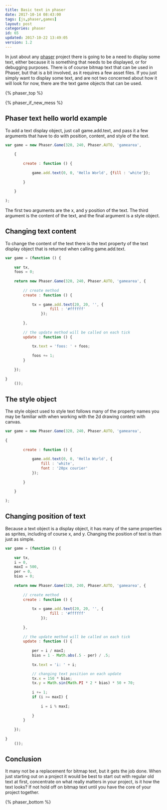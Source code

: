 ```yaml
---
title: Basic text in phaser
date: 2017-10-14 08:43:00
tags: [js,phaser,games]
layout: post
categories: phaser
id: 65
updated: 2017-10-22 13:49:05
version: 1.2
---
```


In just about any [phaser](http://phaser.io) project there is going to be a need to display some text, either because it is something that needs to be displayed, or for debugging purposes. There is of course bitmap text that can be used in Phaser, but that is a bit involved, as it requires a few asset files. If you just simply want to display some text, and are not two concerned about how it will look for now, there are the text game objects that can be used.

<!-- more -->

{% phaser_top %}

{% phaser_if_new_mess %}

## Phaser text hello world example

To add a text display object, just call game.add.text, and pass it a few arguments that have to do with position, content, and style of the text.

```js
var game = new Phaser.Game(320, 240, Phaser.AUTO, 'gamearea', 
 
    {
 
        create : function () {
 
            game.add.text(0, 0, 'Hello World', {fill : 'white'});
 
        }
 
    }
 
);
```

The first two arguments are the x, and y position of the text. The third argument is the content of the text, and the final argument is a style object.

## Changing text content

To change the content of the text there is the text property of the text display object that is returned when calling game.add.text.

```js
var game = (function () {
 
    var tx,
    foos = 0;
 
    return new Phaser.Game(320, 240, Phaser.AUTO, 'gamearea', {
 
        // create method
        create : function () {
 
            tx = game.add.text(20, 20, '', {
                    fill : '#ffffff'
                });
 
        },
 
        // the update method will be called on each tick
        update : function () {
 
            tx.text = 'foos: ' + foos;
 
            foos += 1;
        }
 
    });
 
}
    ());
```

## The style object

The style object used to style text follows many of the property names you may be familiar with when working with the 2d drawing context with canvas.

```js
var game = new Phaser.Game(320, 240, Phaser.AUTO, 'gamearea', 
 
{
 
        create : function () {
 
            game.add.text(0, 0, 'Hello World', {
                fill : 'white',
                font : '20px courier'
            });
 
        }
 
    }
 
);
```

## Changing position of text

Because a text object is a display object, it has many of the same properties as sprites, including of course x, and y. Changing the position of text is than just as simple.

```js
var game = (function () {
 
    var tx,
    i = 0,
    maxI = 500,
    per = 0,
    bias = 0;
 
    return new Phaser.Game(320, 240, Phaser.AUTO, 'gamearea', {
 
        // create method
        create : function () {
 
            tx = game.add.text(20, 20, '', {
                    fill : '#ffffff'
                });
 
        },
 
        // the update method will be called on each tick
        update : function () {
 
            per = i / maxI;
            bias = 1 - Math.abs(.5 - per) / .5;
 
            tx.text = 'i: ' + i;

            // changing text position on each update
            tx.x = 150 * bias;
            tx.y = Math.sin(Math.PI * 2 * bias) * 50 + 70;
 
            i += 1;
            if (i >= maxI) {
 
                i = i % maxI;
 
            }
        }
 
    });
 
}
    ());
```

## Conclusion

It many not be a replacement for bitmap text, but it gets the job done. When just starting out on a project it would be best to start out with regular old text at first, concentrate on what really matters in your project, is it how the text looks? If not hold off on bitmap text until you have the core of your project together.

{% phaser_bottom %}